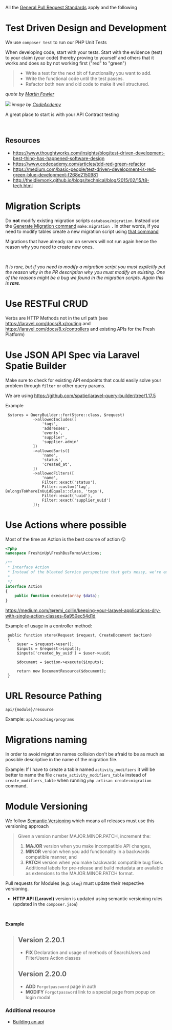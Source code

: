 All the [General Pull Request Standards](./pull-request-standards.md) apply and the following

# Test Driven Design and Development
We use `composer test` to run our PHP Unit Tests

When developing code, start with your tests. Start with the evidence (test) to your claim (your code) thereby proving to yourself and others that it works and does so by not working first ("red" to "green")

> - Write a test for the next bit of functionality you want to add.
> - Write the functional code until the test passes.
> - Refactor both new and old code to make it well structured.

_quote by [Martin Fowler](https://martinfowler.com/bliki/TestDrivenDevelopment.html)_

![](https://s3.amazonaws.com/codecademy-content/programs/tdd-js/articles/red-green-refactor-tdd.png)
_image by [CodeAcdemy](https://www.codecademy.com/articles/tdd-red-green-refactor)_

A great place to start is with your API Contract testing

<br/>

## Resources
- https://www.thoughtworks.com/insights/blog/test-driven-development-best-thing-has-happened-software-design
- https://www.codecademy.com/articles/tdd-red-green-refactor
- https://medium.com/basic-people/test-driven-development-is-red-green-blue-development-f268e2150981
- http://theidlemonk.github.io/blogs/technical/blog/2015/02/15/t8-tech.html
 

# Migration Scripts
Do **not** modify existing migration scripts `database/migration`. Instead use the [Generate Migration command](https://laravel.com/docs/5.8/migrations#generating-migrations) `make:migration `. In other words, if you need to modify tables create a new migration script using [that command](https://laravel.com/docs/5.8/migrations#generating-migrations)

Migrations that have already ran on servers will not run again hence the reason why you need to create new ones.  

<br/>
 
_It is rare, but if you need to modify a migration script you must explicitly put the reason why in the PR description why you must modify an existing. One of the reasons might be a bug we found in the migration scripts. Again this is **rare**._ 

# Use RESTFul CRUD
Verbs are HTTP Methods not in the url path (see https://laravel.com/docs/8.x/routing and https://laravel.com/docs/8.x/controllers and existing APIs for the Fresh Platform)

# Use JSON API Spec via Laravel Spatie Builder
Make sure to check for existing API endpoints that could easily solve your problem through `filter` or other query params.

We are using https://github.com/spatie/laravel-query-builder/tree/1.17.5

Example
```
 $stores = QueryBuilder::for(Store::class, $request)
            ->allowedIncludes([
                'tags',
                'addresses',
                'events',
                'supplier',
                'supplier.admin'
            ])
            ->allowedSorts([
                'name',
                'status',
                'created_at',
            ])
            ->allowedFilters([
                'name',
                Filter::exact('status'),
                Filter::custom('tag', BelongsToWhereInUuidEquals::class, 'tags'),
                Filter::exact('uuid'),
                Filter::exact('supplier_uuid')
            ]);
```

# Use Actions where possible
Most of the time an Action is the best course of action 😛 

```php
<?php
namespace FreshinUp\FreshBusForms\Actions;

/**
 * Interface Action
 * Instead of the bloated Service perspective that gets messy, we're embracing an "Action" paradigm that are seen
 *
 */
interface Action
{
    public function execute(array $data);
}

```
https://medium.com/@remi_collin/keeping-your-laravel-applications-dry-with-single-action-classes-6a950ec54d1d

Example of usage in a controller method:
```
 public function store(Request $request, CreateDocument $action)
 {
     $user = $request->user();
     $inputs = $request->input();
     $inputs['created_by_uuid'] = $user->uuid;

     $document = $action->execute($inputs);

     return new DocumentResource($document);
 }
```

# URL Resource Pathing
`api/{module}/resource`

Example:
`api/coaching/programs`


# Migrations naming
In order to avoid migration names collision don't be afraid to be as much as possible descriptive in the name of the migration file.

Example:
If I have to create a table named `activity_modifiers` it will be better to name the file `create_activity_modifiers_table` instead of `create_modifiers_table` when running `php artisan create:migration` command.


# Module Versioning
We follow [Semantic Versioning](https://semver.org/) which means all releases must use this versioning approach

>Given a version number MAJOR.MINOR.PATCH, increment the:
> 
> 1. **MAJOR** version when you make incompatible API changes,
> 2. **MINOR** version when you add functionality in a backwards compatible manner, and
> 3. **PATCH** version when you make backwards compatible bug fixes.
> Additional labels for pre-release and build metadata are available as extensions to the MAJOR.MINOR.PATCH format.

Pull requests for Modules (e.g. `blog`) must update their respective versioning.

- **HTTP API (Laravel)** version is updated using semantic versioning rules (updated in the `composer.json`)

<br/>

**Example**

> ## Version 2.20.1
> - **FIX** Declaration and usage of methods of SearchUsers and FilterUsers Action classes
> ## Version 2.20.0
> - **ADD** `Forgotpassword` page in auth
> - **MODIFY** `Forgotpassword` link to a special page from popup on login modal

### Additional resource
- [Building an api](./building-api.md)
